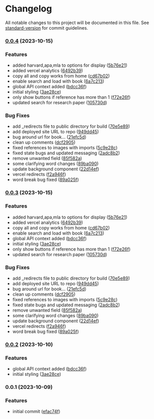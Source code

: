 # Changelog

All notable changes to this project will be documented in this file. See [standard-version](https://github.com/conventional-changelog/standard-version) for commit guidelines.

### [0.0.4](https://github.com/tatermysalad/webcite/compare/v0.0.1...v0.0.4) (2023-10-15)


### Features

* added harvard,apa,mla to options for display ([5b76e21](https://github.com/tatermysalad/webcite/commit/5b76e2116cb517a52fd94f7a95405ab737fcd7a8))
* added vercel analytics ([6492b39](https://github.com/tatermysalad/webcite/commit/6492b39b3cb08337abb9728481cea1f70af36ae1))
* copy all and copy works from home ([cd67b02](https://github.com/tatermysalad/webcite/commit/cd67b022c46bf7b2d4c4c72a2191eff1dc7575d6))
* enable search and load with book ([6a7c213](https://github.com/tatermysalad/webcite/commit/6a7c2134b093d5ac088de9111ab2477e20067986))
* global API context added ([bdcc36f](https://github.com/tatermysalad/webcite/commit/bdcc36f12aa9d36e0d256e6aa99099d9ea8ee574))
* initial styling ([3ae28ce](https://github.com/tatermysalad/webcite/commit/3ae28ce851de865759c632f3dc4f514734762b85))
* only show buttons if reference has more than 1 ([f72e26f](https://github.com/tatermysalad/webcite/commit/f72e26fc7146d488b39af911a48f213a31f8bdd4))
* updated search for research paper ([105730d](https://github.com/tatermysalad/webcite/commit/105730d72bca12b21aa32704df7e97e0f4297908))


### Bug Fixes

* add _redirects file to public directory for build ([70e5e89](https://github.com/tatermysalad/webcite/commit/70e5e892f67cddb393073ba2ff4138c328ca4430))
* add deployed site URL to repo ([949dd45](https://github.com/tatermysalad/webcite/commit/949dd457ef402ed9839fc6e549d70b3f96514198))
* bug around url for book... ([21efc5d](https://github.com/tatermysalad/webcite/commit/21efc5d68ad4fc4447b6c118a9b0d682638a65d2))
* clean up comments ([dcf2905](https://github.com/tatermysalad/webcite/commit/dcf2905790d73c70861ca2fcb774b0c6d629124b))
* fixed references to images with imports ([5c9e28c](https://github.com/tatermysalad/webcite/commit/5c9e28ca9c4a9250135a47f684e3f2be4988a61b))
* fixed state bugs and updated messaging ([2adc8b2](https://github.com/tatermysalad/webcite/commit/2adc8b203aef2e1a5debdbd85849e0858ebf86b1))
* remove unwanted field ([85f582a](https://github.com/tatermysalad/webcite/commit/85f582ac7e6c3b4f9a680d15c446f606f7011b5b))
* some clarifying word changes ([89ba090](https://github.com/tatermysalad/webcite/commit/89ba090b064bc446a8405e8097ff0da5524fe74d))
* update background component ([22d14ef](https://github.com/tatermysalad/webcite/commit/22d14ef8492bef34d92cbf969aefa77ab7b94286))
* vercel redirects ([f2a946f](https://github.com/tatermysalad/webcite/commit/f2a946fcaafeb17fd64ea00d1eae58ae01784919))
* word break bug fixed ([89a025f](https://github.com/tatermysalad/webcite/commit/89a025f086f5f310de8f5dddf36ef1533c3300e4))

### [0.0.3](https://github.com/tatermysalad/webcite/compare/v0.0.1...v0.0.3) (2023-10-15)


### Features

* added harvard,apa,mla to options for display ([5b76e21](https://github.com/tatermysalad/webcite/commit/5b76e2116cb517a52fd94f7a95405ab737fcd7a8))
* added vercel analytics ([6492b39](https://github.com/tatermysalad/webcite/commit/6492b39b3cb08337abb9728481cea1f70af36ae1))
* copy all and copy works from home ([cd67b02](https://github.com/tatermysalad/webcite/commit/cd67b022c46bf7b2d4c4c72a2191eff1dc7575d6))
* enable search and load with book ([6a7c213](https://github.com/tatermysalad/webcite/commit/6a7c2134b093d5ac088de9111ab2477e20067986))
* global API context added ([bdcc36f](https://github.com/tatermysalad/webcite/commit/bdcc36f12aa9d36e0d256e6aa99099d9ea8ee574))
* initial styling ([3ae28ce](https://github.com/tatermysalad/webcite/commit/3ae28ce851de865759c632f3dc4f514734762b85))
* only show buttons if reference has more than 1 ([f72e26f](https://github.com/tatermysalad/webcite/commit/f72e26fc7146d488b39af911a48f213a31f8bdd4))
* updated search for research paper ([105730d](https://github.com/tatermysalad/webcite/commit/105730d72bca12b21aa32704df7e97e0f4297908))


### Bug Fixes

* add _redirects file to public directory for build ([70e5e89](https://github.com/tatermysalad/webcite/commit/70e5e892f67cddb393073ba2ff4138c328ca4430))
* add deployed site URL to repo ([949dd45](https://github.com/tatermysalad/webcite/commit/949dd457ef402ed9839fc6e549d70b3f96514198))
* bug around url for book... ([21efc5d](https://github.com/tatermysalad/webcite/commit/21efc5d68ad4fc4447b6c118a9b0d682638a65d2))
* clean up comments ([dcf2905](https://github.com/tatermysalad/webcite/commit/dcf2905790d73c70861ca2fcb774b0c6d629124b))
* fixed references to images with imports ([5c9e28c](https://github.com/tatermysalad/webcite/commit/5c9e28ca9c4a9250135a47f684e3f2be4988a61b))
* fixed state bugs and updated messaging ([2adc8b2](https://github.com/tatermysalad/webcite/commit/2adc8b203aef2e1a5debdbd85849e0858ebf86b1))
* remove unwanted field ([85f582a](https://github.com/tatermysalad/webcite/commit/85f582ac7e6c3b4f9a680d15c446f606f7011b5b))
* some clarifying word changes ([89ba090](https://github.com/tatermysalad/webcite/commit/89ba090b064bc446a8405e8097ff0da5524fe74d))
* update background component ([22d14ef](https://github.com/tatermysalad/webcite/commit/22d14ef8492bef34d92cbf969aefa77ab7b94286))
* vercel redirects ([f2a946f](https://github.com/tatermysalad/webcite/commit/f2a946fcaafeb17fd64ea00d1eae58ae01784919))
* word break bug fixed ([89a025f](https://github.com/tatermysalad/webcite/commit/89a025f086f5f310de8f5dddf36ef1533c3300e4))

### [0.0.2](https://github.com/tatermysalad/webcite/compare/v0.0.1...v0.0.2) (2023-10-10)


### Features

* global API context added ([bdcc36f](https://github.com/tatermysalad/webcite/commit/bdcc36f12aa9d36e0d256e6aa99099d9ea8ee574))
* initial styling ([3ae28ce](https://github.com/tatermysalad/webcite/commit/3ae28ce851de865759c632f3dc4f514734762b85))

### 0.0.1 (2023-10-09)


### Features

* initial commit ([efac74f](https://github.com/tatermysalad/webcite/commit/efac74fca430a4abb6d1ac130d38c6bce1b26f4c))
